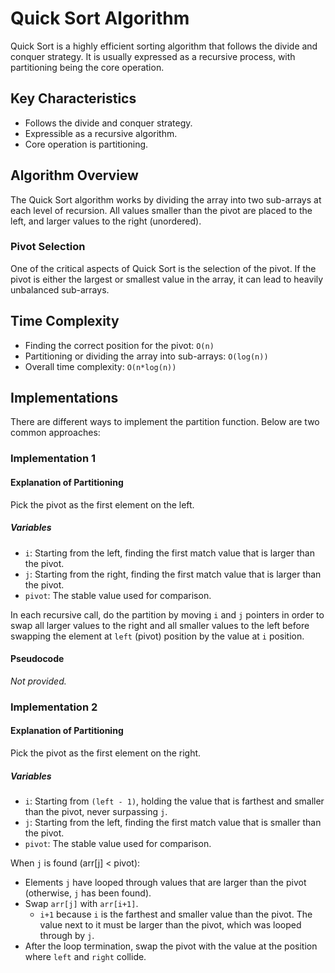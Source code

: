 # Quick Sort Algorithm

Quick Sort is a highly efficient sorting algorithm that follows the divide and conquer strategy. It is usually expressed as a recursive process, with partitioning being the core operation.

## Key Characteristics

- Follows the divide and conquer strategy.
- Expressible as a recursive algorithm.
- Core operation is partitioning.

## Algorithm Overview

The Quick Sort algorithm works by dividing the array into two sub-arrays at each level of recursion. All values smaller than the pivot are placed to the left, and larger values to the right (unordered).

### Pivot Selection

One of the critical aspects of Quick Sort is the selection of the pivot. If the pivot is either the largest or smallest value in the array, it can lead to heavily unbalanced sub-arrays.

## Time Complexity

- Finding the correct position for the pivot: `O(n)`
- Partitioning or dividing the array into sub-arrays: `O(log(n))`
- Overall time complexity: `O(n*log(n))`

## Implementations

There are different ways to implement the partition function. Below are two common approaches:

### Implementation 1

#### Explanation of Partitioning

Pick the pivot as the first element on the left.

##### Variables

- `i`: Starting from the left, finding the first match value that is larger than the pivot.
- `j`: Starting from the right, finding the first match value that is larger than the pivot.
- `pivot`: The stable value used for comparison.

In each recursive call, do the partition by moving `i` and `j` pointers in order to swap all larger values to the right and all smaller values to the left before swapping the element at `left` (pivot) position by the value at `i` position.

#### Pseudocode

*Not provided.*

### Implementation 2

#### Explanation of Partitioning

Pick the pivot as the first element on the right.

##### Variables

- `i`: Starting from `(left - 1)`, holding the value that is farthest and smaller than the pivot, never surpassing `j`.
- `j`: Starting from the left, finding the first match value that is smaller than the pivot.
- `pivot`: The stable value used for comparison.

When `j` is found (arr[j] < pivot):
- Elements `j` have looped through values that are larger than the pivot (otherwise, `j` has been found).
- Swap `arr[j]` with `arr[i+1]`.
  - `i+1` because `i` is the farthest and smaller value than the pivot. The value next to it must be larger than the pivot, which was looped through by `j`.
- After the loop termination, swap the pivot with the value at the position where `left` and `right` collide.



